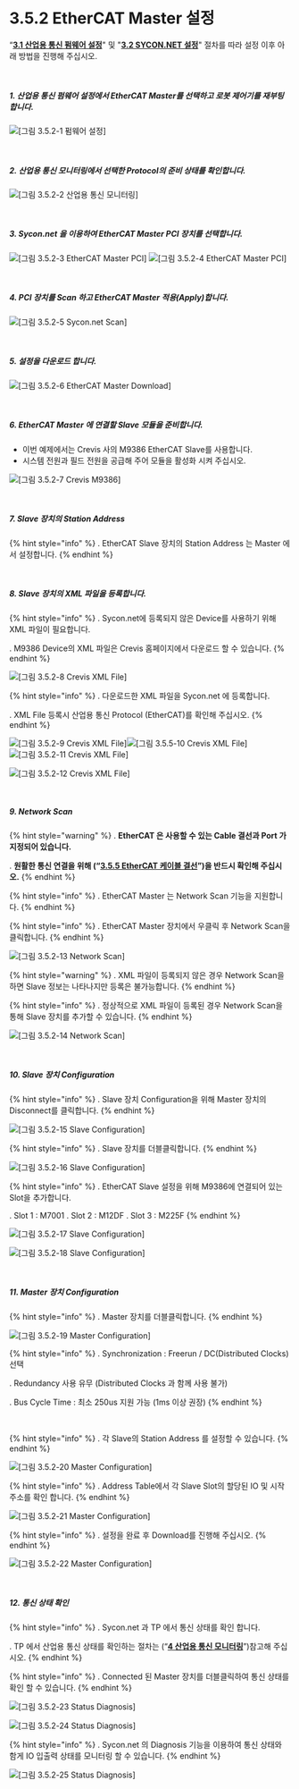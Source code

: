 ﻿# 3.5.2 EtherCAT Master 설정

“[**3.1 산업용 통신 펌웨어 설정**](../../3-settings-industrial-communication/3-1-Settings-firmware.md)" 및 "[**3.2 SYCON.NET 설정**](../../3-settings-industrial-communication/3-2-Settings-SYCON.md)" 절차를 따라 설정 이후 아래 방법을 진행해 주십시오.


<br>

##### 1. 산업용 통신 펌웨어 설정에서 EtherCAT Master를 선택하고 로봇 제어기를 재부팅합니다.

![[그림 3.5.2-1 펌웨어 설정]](<../../_assets/3-Settings-Industrial-Communication/3.5-EtherCAT/2-Master_setting/image_1.png>) 

<br>

##### 2. 산업용 통신 모니터링에서 선택한 Protocol의 준비 상태를 확인합니다.

![[그림 3.5.2-2 산업용 통신 모니터링]](<../../_assets/3-Settings-Industrial-Communication/3.5-EtherCAT/2-Master_setting/image_2.png>) 

<br>

##### 3. Sycon.net 을 이용하여 EtherCAT Master PCI 장치를 선택합니다.

![[그림 3.5.2-3 EtherCAT Master PCI]](<../../_assets/3-Settings-Industrial-Communication/3.5-EtherCAT/2-Master_setting/image_3.png>)
![[그림 3.5.2-4 EtherCAT Master PCI]](<../../_assets/3-Settings-Industrial-Communication/3.5-EtherCAT/2-Master_setting/image_4.png>) 

<br>

##### 4. PCI 장치를 Scan 하고 EtherCAT Master 적용(Apply)합니다.

![[그림 3.5.2-5 Sycon.net Scan]](<../../_assets/3-Settings-Industrial-Communication/3.5-EtherCAT/2-Master_setting/image_5.png>) 

<br>

##### 5. 설정을 다운로드 합니다.

![[그림 3.5.2-6 EtherCAT Master Download]](<../../_assets/3-Settings-Industrial-Communication/3.5-EtherCAT/2-Master_setting/image_6.png>) 

<br>

##### 6. EtherCAT Master 에 연결할 Slave 모듈을 준비합니다.
   * 이번 예제에서는 Crevis 사의 M9386 EtherCAT Slave를 사용합니다.
   * 시스템 전원과 필드 전원을 공급해 주어 모듈을 활성화 시켜 주십시오.

![[그림 3.5.2-7 Crevis M9386]](<../../_assets/3-Settings-Industrial-Communication/3.5-EtherCAT/2-Master_setting/image_7.png>) 

<br>

##### 7. Slave 장치의 Station Address

{% hint style="info" %}
\.      EtherCAT Slave 장치의 Station Address 는 Master 에서 설정합니다.
{% endhint %}

<br>

##### 8. Slave 장치의 XML 파일을 등록합니다.

{% hint style="info" %}
\.      Sycon.net에 등록되지 않은 Device를 사용하기 위해 XML 파일이 필요합니다.

\.      M9386 Device의 XML 파일은 Crevis 홈페이지에서 다운로드 할 수 있습니다.
{% endhint %}

![[그림 3.5.2-8 Crevis XML File]](<../../_assets/3-Settings-Industrial-Communication/3.5-EtherCAT/2-Master_setting/image_8.png>)

{% hint style="info" %}
\.      다운로드한 XML 파일을 Sycon.net 에 등록합니다.

\.      XML File 등록시 산업용 통신 Protocol (EtherCAT)를 확인해 주십시오.
{% endhint %}

![[그림 3.5.2-9 Crevis XML File]](<../../_assets/3-Settings-Industrial-Communication/3.5-EtherCAT/2-Master_setting/image_9.png>)![[그림 3.5.5-10 Crevis XML File]](<../../_assets/3-Settings-Industrial-Communication/3.5-EtherCAT/2-Master_setting/image_10.png>)
![[그림 3.5.2-11 Crevis XML File]](<../../_assets/3-Settings-Industrial-Communication/3.5-EtherCAT/2-Master_setting/image_11.png>)

![[그림 3.5.2-12 Crevis XML File]](<../../_assets/3-Settings-Industrial-Communication/3.5-EtherCAT/2-Master_setting/image_12.png>)


<br>

##### 9. Network Scan

{% hint style="warning" %}
\.      **EtherCAT 은 사용할 수 있는 Cable 결선과 Port 가 지정되어 있습니다.**

\.      **원활한 통신 연결을 위해 (“[**3.5.5 EtherCAT 케이블 결선**](../3-5-EtherCAT/3-5-5-EtherCAT-Topology.md)”)을 반드시 확인해 주십시오.**
{% endhint %}

{% hint style="info" %}
\.      EtherCAT Master 는 Network Scan 기능을 지원합니다.
{% endhint %}

{% hint style="info" %}
\.      EtherCAT Master 장치에서 우클릭 후 Network Scan을 클릭합니다.
{% endhint %}

![[그림 3.5.2-13 Network Scan]](<../../_assets/3-Settings-Industrial-Communication/3.5-EtherCAT/2-Master_setting/image_13.png>)

{% hint style="warning" %}
\.      XML 파일이 등록되지 않은 경우 Network Scan을 하면 Slave 정보는 나타나지만 등록은 불가능합니다.
{% endhint %}

{% hint style="info" %}
\.      정상적으로 XML 파일이 등록된 경우 Network Scan을 통해 Slave 장치를 추가할 수 있습니다.
{% endhint %}

![[그림 3.5.2-14 Network Scan]](<../../_assets/3-Settings-Industrial-Communication/3.5-EtherCAT/2-Master_setting/image_14.png>)

<br>

##### 10. Slave 장치 Configuration

{% hint style="info" %}
\.      Slave 장치 Configuration을 위해 Master 장치의 Disconnect를 클릭합니다.
{% endhint %}

![[그림 3.5.2-15 Slave Configuration]](<../../_assets/3-Settings-Industrial-Communication/3.5-EtherCAT/2-Master_setting/image_15.png>)

{% hint style="info" %}
\.      Slave 장치를 더블클릭합니다.
{% endhint %}

![[그림 3.5.2-16 Slave Configuration]](<../../_assets/3-Settings-Industrial-Communication/3.5-EtherCAT/2-Master_setting/image_16.png>)

{% hint style="info" %}
\.      EtherCAT Slave 설정을 위해 M9386에 연결되어 있는 Slot을 추가합니다.

\.      Slot 1 : M7001
\.      Slot 2 : M12DF
\.      Slot 3 : M225F
{% endhint %}

![[그림 3.5.2-17 Slave Configuration]](<../../_assets/3-Settings-Industrial-Communication/3.5-EtherCAT/2-Master_setting/image_17.png>)

![[그림 3.5.2-18 Slave Configuration]](<../../_assets/3-Settings-Industrial-Communication/3.5-EtherCAT/2-Master_setting/image_18.png>)


<br>

##### 11. Master 장치 Configuration

{% hint style="info" %}
\.      Master 장치를 더블클릭합니다.
{% endhint %}

![[그림 3.5.2-19 Master Configuration]](<../../_assets/3-Settings-Industrial-Communication/3.5-EtherCAT/2-Master_setting/image_19.png>)

{% hint style="info" %}
\.      Synchronization : Freerun / DC(Distributed Clocks) 선택

\.      Redundancy 사용 유무 (Distributed Clocks 과 함께 사용 불가)

\.      Bus Cycle Time : 최소 250us 지원 가능 (1ms 이상 권장)
{% endhint %}

<br>

{% hint style="info" %}
\.      각 Slave의 Station Address 를 설정할 수 있습니다.
{% endhint %}

![[그림 3.5.2-20 Master Configuration]](<../../_assets/3-Settings-Industrial-Communication/3.5-EtherCAT/2-Master_setting/image_20.png>)

{% hint style="info" %}
\.      Address Table에서 각 Slave Slot의 할당된 IO 및 시작 주소를 확인 합니다.
{% endhint %}

![[그림 3.5.2-21 Master Configuration]](<../../_assets/3-Settings-Industrial-Communication/3.5-EtherCAT/2-Master_setting/image_21.png>)


{% hint style="info" %}
\.      설정을 완료 후 Download를 진행해 주십시오.
{% endhint %}

![[그림 3.5.2-22 Master Configuration]](<../../_assets/3-Settings-Industrial-Communication/3.5-EtherCAT/2-Master_setting/image_22.png>)

<br>

##### 12. 통신 상태 확인

{% hint style="info" %}
\.        Sycon.net 과 TP 에서 통신 상태를 확인 합니다.

\.        TP 에서 산업용 통신 상태를 확인하는 절차는 (“[**4 산업용 통신 모니터링**](../../4-monitoring-industrial-communication/README.md)”)참고해 주십시오.
{% endhint %}

{% hint style="info" %}
\.      Connected 된 Master 장치를 더블클릭하여 통신 상태를 확인 할 수 있습니다.
{% endhint %}

![[그림 3.5.2-23 Status Diagnosis]](<../../_assets/3-Settings-Industrial-Communication/3.5-EtherCAT/2-Master_setting/image_23.png>)

![[그림 3.5.2-24 Status Diagnosis]](<../../_assets/3-Settings-Industrial-Communication/3.5-EtherCAT/2-Master_setting/image_24.png>)

{% hint style="info" %}
\.        Sycon.net 의 Diagnosis 기능을 이용하여 통신 상태와 함게 IO 입출력 상태를 모니터링 할 수 있습니다.
{% endhint %}

![[그림 3.5.2-25 Status Diagnosis]](<../../_assets/3-Settings-Industrial-Communication/3.5-EtherCAT/2-Master_setting/image_25.png>)
